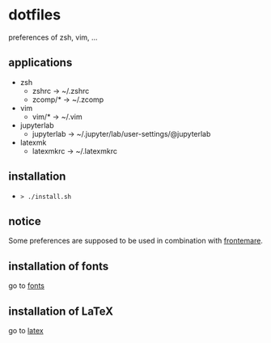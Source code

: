 # dotfiles

preferences of zsh, vim, ...

## applications

* zsh
    * zshrc -> ~/.zshrc
    * zcomp/* -> ~/.zcomp
* vim
    * vim/* -> ~/.vim
* jupyterlab
    * jupyterlab -> ~/.jupyter/lab/user-settings/@jupyterlab
* latexmk
    * latexmkrc -> ~/.latexmkrc

## installation

* `> ./install.sh`

## notice

Some preferences are supposed to be used in combination with [frontemare](https://github.com/tetutaro/frontemare).

## installation of fonts

go to [fonts](/fonts/)

## installation of LaTeX

go to [latex](/latex/)
